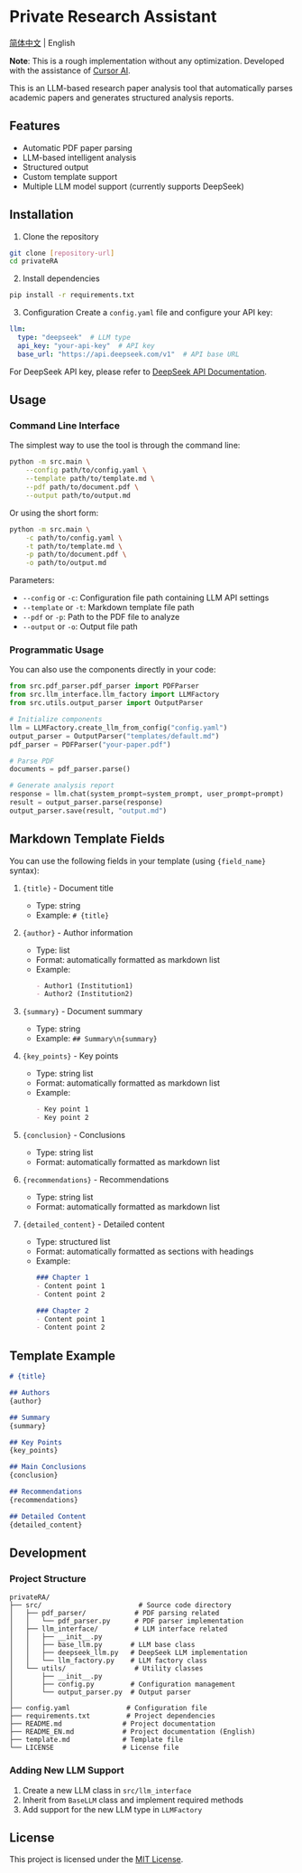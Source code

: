 # Private Research Assistant

[简体中文](README.md) | English

**Note**: This is a rough implementation without any optimization. Developed with the assistance of [Cursor AI](https://www.cursor.com/).

This is an LLM-based research paper analysis tool that automatically parses academic papers and generates structured analysis reports.

## Features

- Automatic PDF paper parsing
- LLM-based intelligent analysis
- Structured output
- Custom template support
- Multiple LLM model support (currently supports DeepSeek)

## Installation

1. Clone the repository
```bash
git clone [repository-url]
cd privateRA
```

2. Install dependencies
```bash
pip install -r requirements.txt
```

3. Configuration
Create a `config.yaml` file and configure your API key:
```yaml
llm:
  type: "deepseek"  # LLM type
  api_key: "your-api-key"  # API key
  base_url: "https://api.deepseek.com/v1"  # API base URL
```
For DeepSeek API key, please refer to [DeepSeek API Documentation](https://api-docs.deepseek.com/).

## Usage

### Command Line Interface
The simplest way to use the tool is through the command line:

```bash
python -m src.main \
    --config path/to/config.yaml \
    --template path/to/template.md \
    --pdf path/to/document.pdf \
    --output path/to/output.md
```

Or using the short form:

```bash
python -m src.main \
    -c path/to/config.yaml \
    -t path/to/template.md \
    -p path/to/document.pdf \
    -o path/to/output.md
```

Parameters:
- `--config` or `-c`: Configuration file path containing LLM API settings
- `--template` or `-t`: Markdown template file path
- `--pdf` or `-p`: Path to the PDF file to analyze
- `--output` or `-o`: Output file path

### Programmatic Usage
You can also use the components directly in your code:

```python
from src.pdf_parser.pdf_parser import PDFParser
from src.llm_interface.llm_factory import LLMFactory
from src.utils.output_parser import OutputParser

# Initialize components
llm = LLMFactory.create_llm_from_config("config.yaml")
output_parser = OutputParser("templates/default.md")
pdf_parser = PDFParser("your-paper.pdf")

# Parse PDF
documents = pdf_parser.parse()

# Generate analysis report
response = llm.chat(system_prompt=system_prompt, user_prompt=prompt)
result = output_parser.parse(response)
output_parser.save(result, "output.md")
```

## Markdown Template Fields

You can use the following fields in your template (using `{field_name}` syntax):

1. `{title}` - Document title
   - Type: string
   - Example: `# {title}`

2. `{author}` - Author information
   - Type: list
   - Format: automatically formatted as markdown list
   - Example:
     ```markdown
     - Author1 (Institution1)
     - Author2 (Institution2)
     ```

3. `{summary}` - Document summary
   - Type: string
   - Example: `## Summary\n{summary}`

4. `{key_points}` - Key points
   - Type: string list
   - Format: automatically formatted as markdown list
   - Example:
     ```markdown
     - Key point 1
     - Key point 2
     ```

5. `{conclusion}` - Conclusions
   - Type: string list
   - Format: automatically formatted as markdown list

6. `{recommendations}` - Recommendations
   - Type: string list
   - Format: automatically formatted as markdown list

7. `{detailed_content}` - Detailed content
   - Type: structured list
   - Format: automatically formatted as sections with headings
   - Example:
     ```markdown
     ### Chapter 1
     - Content point 1
     - Content point 2

     ### Chapter 2
     - Content point 1
     - Content point 2
     ```

## Template Example

```markdown
# {title}

## Authors
{author}

## Summary
{summary}

## Key Points
{key_points}

## Main Conclusions
{conclusion}

## Recommendations
{recommendations}

## Detailed Content
{detailed_content}
```

## Development

### Project Structure
```
privateRA/
├── src/                        # Source code directory
│   ├── pdf_parser/            # PDF parsing related
│   │   └── pdf_parser.py      # PDF parser implementation
│   ├── llm_interface/         # LLM interface related
│   │   ├── __init__.py
│   │   ├── base_llm.py       # LLM base class
│   │   ├── deepseek_llm.py   # DeepSeek LLM implementation
│   │   └── llm_factory.py    # LLM factory class
│   └── utils/                 # Utility classes
│       ├── __init__.py
│       ├── config.py         # Configuration management
│       └── output_parser.py  # Output parser
│
├── config.yaml              # Configuration file
├── requirements.txt         # Project dependencies
├── README.md               # Project documentation
├── README_EN.md            # Project documentation (English)
├── template.md             # Template file
└── LICENSE                 # License file
```

### Adding New LLM Support
1. Create a new LLM class in `src/llm_interface`
2. Inherit from `BaseLLM` class and implement required methods
3. Add support for the new LLM type in `LLMFactory`

## License

This project is licensed under the [MIT License](LICENSE). 